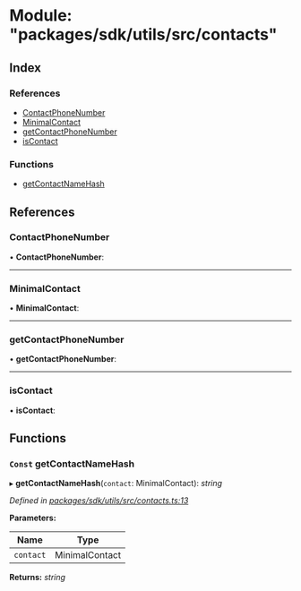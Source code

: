 # Module: "packages/sdk/utils/src/contacts"

## Index

### References

* [ContactPhoneNumber](_packages_sdk_utils_src_contacts_.md#contactphonenumber)
* [MinimalContact](_packages_sdk_utils_src_contacts_.md#minimalcontact)
* [getContactPhoneNumber](_packages_sdk_utils_src_contacts_.md#getcontactphonenumber)
* [isContact](_packages_sdk_utils_src_contacts_.md#iscontact)

### Functions

* [getContactNameHash](_packages_sdk_utils_src_contacts_.md#const-getcontactnamehash)

## References

###  ContactPhoneNumber

• **ContactPhoneNumber**:

___

###  MinimalContact

• **MinimalContact**:

___

###  getContactPhoneNumber

• **getContactPhoneNumber**:

___

###  isContact

• **isContact**:

## Functions

### `Const` getContactNameHash

▸ **getContactNameHash**(`contact`: MinimalContact): *string*

*Defined in [packages/sdk/utils/src/contacts.ts:13](https://github.com/celo-org/celo-monorepo/blob/master/packages/sdk/utils/src/contacts.ts#L13)*

**Parameters:**

Name | Type |
------ | ------ |
`contact` | MinimalContact |

**Returns:** *string*
